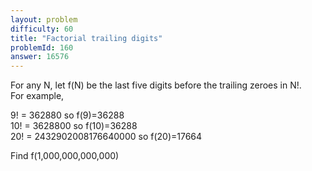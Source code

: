 ```yaml
---
layout: problem
difficulty: 60
title: "Factorial trailing digits"
problemId: 160
answer: 16576
---
```

For any N, let f(N) be the last five digits before the trailing zeroes in N!.  
 For example,

9! = 362880 so f(9)=36288  
 10! = 3628800 so f(10)=36288  
 20! = 2432902008176640000 so f(20)=17664

Find f(1,000,000,000,000)